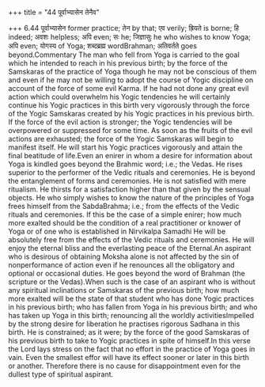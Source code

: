 +++
title = "44 पूर्वाभ्यासेन तेनैव"

+++
6.44 पूर्वाभ्यासेन former practice; तेन by that; एव verily; ह्रियते is
borne; हि indeed; अवशः helpless; अपि even; सः he; जिज्ञासुः he who
wishes to know Yoga; अपि even; योगस्य of Yoga; शब्दब्रह्म wordBrahman;
अतिवर्तते goes beyond.Commentary The man who fell from Yoga is carried
to the goal which he intended to reach in his previous birth; by the
force of the Samskaras of the practice of Yoga though he may not be
conscious of them and even if he may not be willing to adopt the course
of Yogic discipline on account of the force of some evil Karma. If he
had not done any great evil action which could overwhelm his Yogic
tendencies he will certainly continue his Yogic practices in this birth
very vigorously through the force of the Yogic Samskaras created by his
Yogic practices in his previous birth. If the force of the evil action
is stronger; the Yogic tendencies will be overpowered or suppressed for
some time. As soon as the fruits of the evil actions are exhausted; the
force of the Yogic Samskaras will begin to manifest itself. He will
start his Yogic practices vigorously and attain the final beatitude of
life.Even an enirer in whom a desire for information about Yoga is
kindled goes beyond the Brahmic word; i.e.; the Vedas. He rises superior
to the performer of the Vedic rituals and ceremonies. He is beyond the
entanglement of forms and ceremonies. He is not satisfied with mere
ritualism. He thirsts for a satisfaction higher than that given by the
sensual objects. He who simply wishes to know the nature of the
principles of Yoga frees himself from the SabdaBrahma; i.e.; from the
effects of the Vedic rituals and ceremonies. If this be the case of a
simple enirer; how much more exalted should be the condition of a real
practitioner or knower of Yoga or of one who is established in
Nirvikalpa Samadhi He will be absolutely free from the effects of the
Vedic rituals and ceremonies. He will enjoy the eternal bliss and the
everlasting peace of the Eternal.An aspirant who is desirous of
obtaining Moksha alone is not affected by the sin of nonperformance of
action even if he renounces all the obligatory and optional or
occasional duties. He goes beyond the word of Brahman (the scripture or
the Vedas).When such is the case of an aspirant who is without any
spiritual inclinations or Samskaras of the previous birth; how much more
exalted will be the state of that student who has done Yogic practices
in his previous birth; who has fallen from Yoga in his previous birth;
and who has taken up Yoga in this birth; renouncing all the worldly
activitiesImpelled by the strong desire for liberation he practises
rigorous Sadhana in this birth. He is constrained; as it were; by the
force of the good Samskaras of his previous birth to take to Yogic
practices in spite of himself.In this verse the Lord lays stress on the
fact that no effort in the practice of Yoga goes in vain. Even the
smallest effor will have its effect sooner or later in this birth or
another. Therefore there is no cause for disappointment even for the
dullest type of spiritual aspirant.
